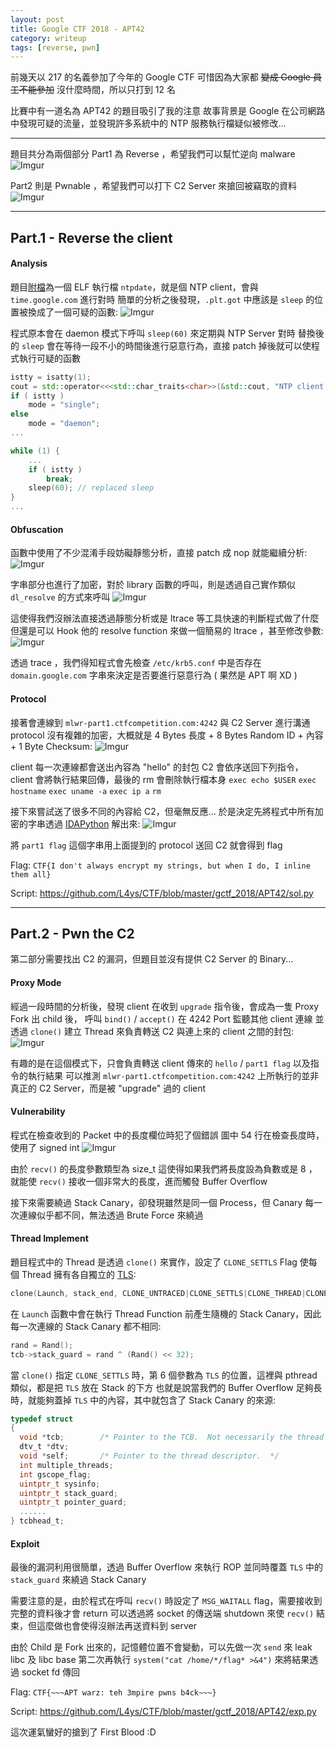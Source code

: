 ```yaml
---
layout: post
title: Google CTF 2018 - APT42
category: writeup
tags: [reverse, pwn]
---
```


前幾天以 217 的名義參加了今年的 Google CTF
可惜因為大家都 ~~變成 Google 員工不能參加~~ 沒什麼時間，所以只打到 12 名

比賽中有一道名為 APT42 的題目吸引了我的注意
故事背景是 Google 在公司網路中發現可疑的流量，並發現許多系統中的 NTP 服務執行檔疑似被修改...
<!--more-->

---

題目共分為兩個部分
Part1 為 Reverse ，希望我們可以幫忙逆向 malware
![Imgur](https://i.imgur.com/fAJii9j.png)

Part2 則是 Pwnable ，希望我們可以打下 C2 Server 來搶回被竊取的資料
![Imgur](https://i.imgur.com/48VXQTD.png)

---


## Part.1 - Reverse the client

#### Analysis
題目[附檔](https://storage.googleapis.com/gctf-2018-attachments/9754f5add12f4a19bf772f248f96c142ccc1ec011a59e76e192e8c0e2afb5291)為一個 ELF 執行檔 `ntpdate`，就是個 NTP client，會與 `time.google.com` 進行對時
簡單的分析之後發現，`.plt.got` 中應該是 `sleep` 的位置被換成了一個可疑的函數:
![Imgur](https://i.imgur.com/wS1m9sp.png)

程式原本會在 daemon 模式下呼叫 `sleep(60)` 來定期與 NTP Server 對時
替換後的 `sleep` 會在等待一段不小的時間後進行惡意行為，直接 patch 掉後就可以使程式執行可疑的函數

```cpp
istty = isatty(1);
cout = std::operator<<<std::char_traits<char>>(&std::cout, "NTP client v0.1 (");
if ( istty )
    mode = "single";
else
    mode = "daemon";
...

while (1) {
    ...
    if ( istty )
        break;
    sleep(60); // replaced sleep
}
...
```

#### Obfuscation
函數中使用了不少混淆手段妨礙靜態分析，直接 patch 成 nop 就能繼續分析:
![Imgur](https://i.imgur.com/F0yylTF.png)

字串部分也進行了加密，對於 library 函數的呼叫，則是透過自己實作類似 `dl_resolve` 的方式來呼叫
![Imgur](https://i.imgur.com/yL3w8iu.png)

這使得我們沒辦法直接透過靜態分析或是 ltrace 等工具快速的判斷程式做了什麼
但還是可以 Hook 他的 resolve function 來做一個簡易的 ltrace ，甚至修改參數:
![Imgur](https://i.imgur.com/meZOwOJ.png)

透過 trace ，我們得知程式會先檢查 `/etc/krb5.conf` 中是否存在 `domain.google.com` 字串來決定是否要進行惡意行為
( 果然是 APT 啊 XD )

#### Protocol

接著會連線到 `mlwr-part1.ctfcompetition.com:4242` 與 C2 Server 進行溝通
protocol 沒有複雜的加密，大概就是 4 Bytes 長度 + 8 Bytes Random ID + 內容 + 1 Byte Checksum:
![Imgur](https://i.imgur.com/jM16DgH.png)

client 每一次連線都會送出內容為 "hello" 的封包
C2 會依序送回下列指令，client 會將執行結果回傳，最後的 rm 會刪除執行檔本身
`exec echo $USER`
`exec hostname`
`exec uname -a`
`exec ip a`
`rm`

接下來嘗試送了很多不同的內容給 C2，但毫無反應...
於是決定先將程式中所有加密的字串透過 [IDAPython](https://github.com/L4ys/CTF/blob/master/gctf_2018/APT42/decode.py) 解出來:
![Imgur](https://i.imgur.com/PRPjLs5.png)

將 `part1 flag` 這個字串用上面提到的 protocol 送回 C2 就會得到 flag

Flag: `CTF{I don't always encrypt my strings, but when I do, I inline them all}`

Script: https://github.com/L4ys/CTF/blob/master/gctf_2018/APT42/sol.py

---

## Part.2 - Pwn the C2

第二部分需要找出 C2 的漏洞，但題目並沒有提供 C2 Server 的 Binary...

#### Proxy Mode

經過一段時間的分析後，發現 client 在收到 `upgrade` 指令後，會成為一隻 Proxy
Fork 出 child 後， 呼叫 `bind()` / `accept()` 在 4242 Port 監聽其他 client 連線
並透過 `clone()` 建立 Thread 來負責轉送 C2 與連上來的 client 之間的封包:
![Imgur](https://i.imgur.com/QslXSAj.png)

有趣的是在這個模式下，只會負責轉送 client 傳來的 `hello` / `part1 flag` 以及指令的執行結果
可以推測 `mlwr-part1.ctfcompetition.com:4242` 上所執行的並非真正的 C2 Server，而是被 "upgrade" 過的 client

#### Vulnerability

程式在檢查收到的 Packet 中的長度欄位時犯了個錯誤
圖中 54 行在檢查長度時，使用了 signed int
![Imgur](https://i.imgur.com/avAhDuA.png)

由於 `recv()` 的長度參數類型為 size_t 
這使得如果我們將長度設為負數或是 8 ，就能使 `recv()` 接收一個非常大的長度，進而觸發 Buffer Overflow

接下來需要繞過 Stack Canary，卻發現雖然是同一個 Process，但 Canary 每一次連線似乎都不同，無法透過 Brute Force 來繞過

#### Thread Implement
題目程式中的 Thread 是透過 `clone()` 來實作，設定了 `CLONE_SETTLS` Flag 使每個 Thread 擁有各自獨立的 [TLS](https://en.wikipedia.org/wiki/Thread-local_storage):

```cpp
clone(Launch, stack_end, CLONE_UNTRACED|CLONE_SETTLS|CLONE_THREAD|CLONE_SIGHAND|CLONE_VM, func, 0LL, stack_end);
```

在 `Launch` 函數中會在執行 Thread Function 前產生隨機的 Stack Canary，因此每一次連線的 Stack Canary 都不相同:
```c
rand = Rand();
tcb->stack_guard = rand ^ (Rand() << 32);
```

當 `clone()` 指定 `CLONE_SETTLS` 時，第 6 個參數為 `TLS` 的位置，這裡與 pthread 類似，都是把 `TLS` 放在 Stack 的下方
也就是說當我們的 Buffer Overflow 足夠長時，就能夠蓋掉 `TLS` 中的內容，其中就包含了 Stack Canary 的來源:
```c
typedef struct
{
  void *tcb;        /* Pointer to the TCB.  Not necessarily the thread descriptor used by libpthread.  */
  dtv_t *dtv;
  void *self;       /* Pointer to the thread descriptor.  */
  int multiple_threads;
  int gscope_flag;
  uintptr_t sysinfo;
  uintptr_t stack_guard;
  uintptr_t pointer_guard;
  ......
} tcbhead_t;
```

#### Exploit
最後的漏洞利用很簡單，透過 Buffer Overflow 來執行 ROP 並同時覆蓋 `TLS` 中的 `stack_guard` 來繞過 Stack Canary

需要注意的是，由於程式在呼叫 `recv()` 時設定了 `MSG_WAITALL` flag，需要接收到完整的資料後才會 return
可以透過將 socket 的傳送端 shutdown 來使 `recv()` 結束，但這麼做也會使得沒辦法再送資料到 server

由於 Child 是 Fork 出來的，記憶體位置不會變動，可以先做一次 `send` 來 leak libc 及 libc base
第二次再執行 `system("cat /home/*/flag* >&4")` 來將結果透過 socket fd 傳回

Flag: `CTF{~~~APT warz: teh 3mpire pwns b4ck~~~}`

Script: https://github.com/L4ys/CTF/blob/master/gctf_2018/APT42/exp.py

這次運氣蠻好的搶到了 First Blood :D

